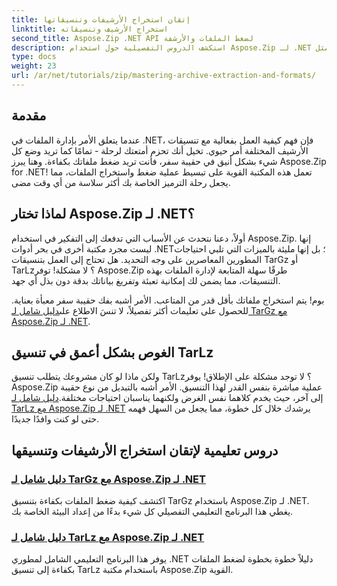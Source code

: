 ```yaml
---
title: إتقان استخراج الأرشيفات وتنسيقاتها
linktitle: استخراج الأرشيف وتنسيقاته
second_title: Aspose.Zip .NET API لضغط الملفات والأرشفة
description: استكشف الدروس التفصيلية حول استخدام Aspose.Zip لـ .NET لإتقان تنسيقات استخراج الأرشيف وضغطه مثل TarGz وTarLz.
type: docs
weight: 23
url: /ar/net/tutorials/zip/mastering-archive-extraction-and-formats/
---
```

## مقدمة

عندما يتعلق الأمر بإدارة الملفات في .NET، فإن فهم كيفية العمل بفعالية مع تنسيقات الأرشيف المختلفة أمر حيوي. تخيل أنك تحزم أمتعتك لرحلة - تمامًا كما تريد وضع كل شيء بشكل أنيق في حقيبة سفر، فأنت تريد ضغط ملفاتك بكفاءة. وهنا يبرز Aspose.Zip for .NET! تعمل هذه المكتبة القوية على تبسيط عملية ضغط واستخراج الملفات، مما يجعل رحلة الترميز الخاصة بك أكثر سلاسة من أي وقت مضى.

## لماذا تختار Aspose.Zip لـ .NET؟

أولاً، دعنا نتحدث عن الأسباب التي تدفعك إلى التفكير في استخدام Aspose.Zip. إنها ليست مجرد مكتبة أخرى في بحر أدوات .NET؛ بل إنها مليئة بالميزات التي تلبي احتياجات المطورين المعاصرين على وجه التحديد. هل تحتاج إلى العمل بتنسيقات TarGz أو TarLz؟ لا مشكلة! توفر Aspose.Zip طرقًا سهلة المتابعة لإدارة الملفات بهذه التنسيقات، مما يضمن لك إمكانية تعبئة وتفريغ بياناتك بدقة دون بذل أي جهد.

 بوم! يتم استخراج ملفاتك بأقل قدر من المتاعب. الأمر أشبه بفك حقيبة سفر معبأة بعناية. للحصول على تعليمات أكثر تفصيلاً، لا تنسَ الاطلاع على[دليل شامل لـ TarGz مع Aspose.Zip لـ .NET](./comprehensive-guide-to-tar-gz/). 

## الغوص بشكل أعمق في تنسيق TarLz

 ولكن ماذا لو كان مشروعك يتطلب تنسيق TarLz؟ لا توجد مشكلة على الإطلاق! يوفر Aspose.Zip عملية مباشرة بنفس القدر لهذا التنسيق. الأمر أشبه بالتبديل من نوع حقيبة إلى آخر، حيث يخدم كلاهما نفس الغرض ولكنهما يناسبان احتياجات مختلفة.[دليل شامل لـ TarLz مع Aspose.Zip لـ .NET](./comprehensive-guide-to-tar-lz/) يرشدك خلال كل خطوة، مما يجعل من السهل فهمه حتى لو كنت وافدًا جديدًا.

## دروس تعليمية لإتقان استخراج الأرشيفات وتنسيقها
### [دليل شامل لـ TarGz مع Aspose.Zip لـ .NET](./comprehensive-guide-to-tar-gz/)
اكتشف كيفية ضغط الملفات بكفاءة بتنسيق TarGz باستخدام Aspose.Zip لـ .NET. يغطي هذا البرنامج التعليمي التفصيلي كل شيء بدءًا من إعداد البيئة الخاصة بك.
### [دليل شامل لـ TarLz مع Aspose.Zip لـ .NET](./comprehensive-guide-to-tar-lz/)
يوفر هذا البرنامج التعليمي الشامل لمطوري .NET دليلاً خطوة بخطوة لضغط الملفات بكفاءة إلى تنسيق TarLz باستخدام مكتبة Aspose.Zip القوية.